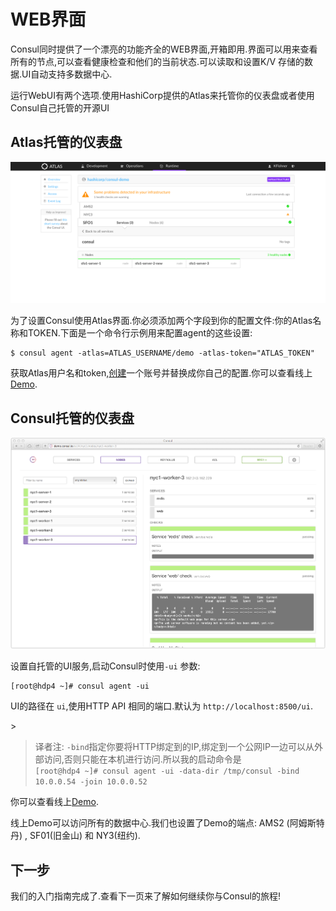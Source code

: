 # WEB界面

Consul同时提供了一个漂亮的功能齐全的WEB界面,开箱即用.界面可以用来查看所有的节点,可以查看健康检查和他们的当前状态.可以读取和设置K/V 存储的数据.UI自动支持多数据中心.

运行WebUI有两个选项.使用HashiCorp提供的Atlas来托管你的仪表盘或者使用Consul自己托管的开源UI

## Atlas托管的仪表盘

![atlas\_web\_ui-249f659e.png](atlas_web_ui-249f659e.png)

为了设置Consul使用Atlas界面.你必须添加两个字段到你的配置文件:你的Atlas名称和TOKEN.下面是一个命令行示例用来配置agent的这些设置:

```
$ consul agent -atlas=ATLAS_USERNAME/demo -atlas-token="ATLAS_TOKEN"
```

获取Atlas用户名和token,[创建](https://atlas.hashicorp.com/account/new)一个账号并替换成你自己的配置.你可以查看线上[Demo](https://atlas.hashicorp.com/hashicorp/environments/consul-demo).

## Consul托管的仪表盘

![consul\_web\_ui-3a1e7bf9.png](consul_web_ui-3a1e7bf9.png)

设置自托管的UI服务,启动Consul时使用`-ui` 参数:

```
[root@hdp4 ~]# consul agent -ui
```

UI的路径在 `ui`,使用HTTP API 相同的端口.默认为 `http://localhost:8500/ui`.

&gt;

> 译者注: `-bind`指定你要将HTTP绑定到的IP,绑定到一个公网IP一边可以从外部访问,否则只能在本机进行访问.所以我的启动命令是  
> `[root@hdp4 ~]# consul agent -ui -data-dir /tmp/consul -bind 10.0.0.54 -join 10.0.0.52`

你可以查看线上[Demo](http://demo.consul.io/).

线上Demo可以访问所有的数据中心.我们也设置了Demo的端点: AMS2 \(阿姆斯特丹\) , SF01\(旧金山\) 和 NY3\(纽约\).

## 下一步

我们的入门指南完成了.查看下一页来了解如何继续你与Consul的旅程!

